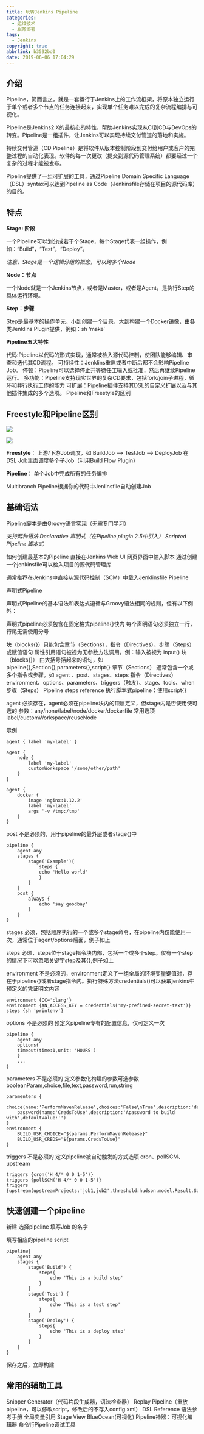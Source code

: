 ```yaml
---
title: 玩转Jenkins Pipeline
categories:
  - 运维技术
  - 服务部署
tags:
  - Jenkins
copyright: true
abbrlink: b3592bd0
date: 2019-06-06 17:04:29
---
```


## 介绍

Pipeline，简而言之，就是一套运行于Jenkins上的工作流框架，将原本独立运行于单个或者多个节点的任务连接起来，实现单个任务难以完成的复杂流程编排与可视化。

Pipeline是Jenkins2.X的最核心的特性，帮助Jenkins实现从CI到CD与DevOps的转变。Pipeline是一组插件，让Jenkins可以实现持续交付管道的落地和实施。

持续交付管道（CD Pipeline）是将软件从版本控制阶段到交付给用户或客户的完整过程的自动化表现。软件的每一次更改（提交到源代码管理系统）都要经过一个复杂的过程才能被发布。

Pipeline提供了一组可扩展的工具，通过Pipeline Domain Specific Language（DSL）syntax可以达到Pipeline as Code（Jenkinsfile存储在项目的源代码库）的目的。

<!--more-->

## 特点

**Stage: 阶段**

一个Pipeline可以划分成若干个Stage，每个Stage代表一组操作，例如：“Build”，“Test”，“Deploy”。

*注意，Stage是一个逻辑分组的概念，可以跨多个Node*

**Node：节点**

一个Node就是一个Jenkins节点，或者是Master，或者是Agent，是执行Step的具体运行环境。

**Step：步骤**

Step是最基本的操作单元，小到创建一个目录，大到构建一个Docker镜像，由各类Jenklins Plugin提供，例如：sh ‘make’

**Pipeline五大特性**

代码:Pipeline以代码的形式实现，通常被检入源代码控制，使团队能够编辑、审查和迭代其CD流程。
可持续性：Jenklins重启或者中断后都不会影响Pipeline Job。
停顿：Pipeline可以选择停止并等待任工输入或批准，然后再继续Pipeline运行。
多功能：Pipeline支持现实世界的复杂CD要求，包括fork/join子进程，循环和并行执行工作的能力
可扩展：Pipeline插件支持其DSL的自定义扩展以及与其他插件集成的多个选项。
Pipeline和Freestyle的区别

## Freestyle和Pipeline区别

![](玩转Jenkins-Pipeline/1.png)

![](玩转Jenkins-Pipeline/2.png)

**Freestyle**： 
上游/下游Job调度，如 
BuildJob —> TestJob —> DeployJob 
在DSL Job里面调度多个子Job（利用Build Flow Plugin）

**Pipeline**： 
单个Job中完成所有的任务编排 

Multibranch Pipeline根据你的代码中Jenlinsfile自动创建Job



## 基础语法 

Pipeline脚本是由Groovy语言实现（无需专门学习）

*支持两种语法* 
*Declarative 声明式（在Pipeline plugin 2.5中引入）* 
*Scripted Pipeline 脚本式*

如何创建最基本的PIpeline 
直接在Jenkins Web UI 网页界面中输入脚本 
通过创建一个jenkinsfile可以检入项目的源代码管理库

通常推荐在Jenkins中直接从源代码控制（SCM）中载入Jenklinsfile Pipeline



声明式Pipeline

声明式Pipeline的基本语法和表达式遵循与Groovy语法相同的规则，但有以下例外：

声明式pipeline必须包含在固定格式pipeline{}快内
每个声明语句必须独立一行，行尾无需使用分号

块（blocks{}）只能包含章节（Sections），指令（Directives），步骤（Steps）或赋值语句
属性引用语句被视为无参数方法调用。例：输入被视为 input()
块（blocks{}） 
由大括号括起来的语句，如pipeline{},Section{},parameters{},script{} 
章节（Sections） 
通常包含一个或多个指令或步骤。如 agent 、post、stages、steps 
指令（Directives） 
environment、options、parameters、triggers（触发）、stage、tools、when 
步骤（Steps） 
Pipeline steps reference 
执行脚本式pipeline：使用script{}

agent 
必须存在，agent必须在pipeline块内的顶层定义，但stage内是否使用使可选的 
参数：any/none/label/node/docker/dockerfile 
常用选项 label/cuetomWorkspace/reuseNode

示例

```
agent { label 'my-label' }

agent {
    node {
        label 'my-label'
        customWorkspace '/some/other/path'
    }
}

agent {
    docker {
        image 'nginx:1.12.2'
        label 'my-label'
        args '-v /tmp:/tmp'
    }
}
```


post 不是必须的，用于pipeline的最外层或者stage{}中

```
pipeline {
    agent any
    stages {
        stage('Example'){
            steps {
            echo 'Hello world'
            }
        }
    }
    post {
        always {
            echo 'say goodbay'
        }
    }
}
```


stages 必须，包括顺序执行的一个或多个stage命令，在pipeline内仅能使用一次，通常位于agent/options后面，例子如上

steps 必须，steps位于stage指令块内部，包括一个或多个step。仅有一个step的情况下可以忽略关键字step及其{},例子如上

environment 不是必须的，environment定义了一组全局的环境变量键值对，存在于pipeline{}或者stage指令内。执行特殊方法credentials()可以获取jenkins中预定义的凭证明文内容

```
environment {CC='clang'}
environment {AN_ACCESS_KEY = credentials('my-prefined-secret-text')}
steps {sh 'printenv'}
```


options 不是必须的 预定义pipeline专有的配置信息，仅可定义一次

```
pipeline {
    agent any
    options{
    timeout(time:1,unit: 'HOURS')
    }
    ...
}
```


parameters 不是必须的 定义参数化构建的参数可选参数 booleanParam,choice,file,text,password,run,string

```
paramenters {
    choice(name:'PerformMavenRelease',choices:'False\nTrue',description:'desc')
    password(name:'CredsToUse',description:'Apassword to build with',defaultValue:'')
}
environment {
    BUILD_USR_CHOICE="${params.PerformMavenRelease}"
    BUILD_USR_CREDS="${params.CredsToUse}"
}
```


triggers 不是必须的 定义pipeline被自动触发的方式选项 cron、pollSCM、upstream

```
triggers {cron('H 4/* 0 0 1-5')}
triggers {pollSCM('H 4/* 0 0 1-5')}
triggers {upstream(upstreamProjects:'job1,job2',threshold:hudson.model.Result.SUCCESS)}
```



## 快速创建一个pipeline 

新建 选择pipeline 填写Job 的名字 

填写相应的pipeline script

```
pipeline{
    agent any
    stages {
        stage('Build') {
            steps{
                echo 'This is a build step' 
            }
        }
        stage('Test') {
            steps{
                echo 'This is a test step'  
            }
        }
        stage('Deploy') {
            steps{
                echo 'This is a deploy step'    
            }
        }
    }
}
```


保存之后，立即构建



## 常用的辅助工具

Snipper Generator（代码片段生成器，语法检查器）
Replay Pipeline（重放pipeline，可以修改script，修改后的不存入config.xml）
DSL Reference 语法参考手册
全局变量引用
Stage View
BlueOcean(可视化)
Pipeline神器：可视化编辑器
命令行Pipeline调试工具

